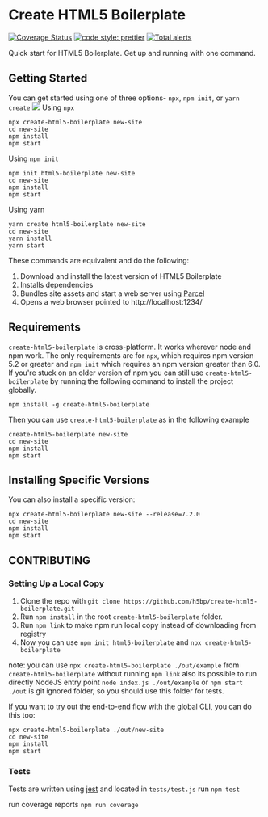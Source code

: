 # Create HTML5 Boilerplate

[![Coverage Status](https://coveralls.io/repos/github/h5bp/create-html5-boilerplate/badge.svg?branch=master)](https://coveralls.io/github/h5bp/create-html5-boilerplate?branch=master)
[![code style: prettier](https://img.shields.io/badge/code_style-prettier-ff69b4.svg?style=flat-square)](https://github.com/prettier/prettier)
[![Total alerts](https://img.shields.io/lgtm/alerts/g/h5bp/create-html5-boilerplate.svg?logo=lgtm&logoWidth=18)](https://lgtm.com/projects/g/h5bp/create-html5-boilerplate/alerts/)

Quick start for HTML5 Boilerplate. Get up and running with one command.

## Getting Started

You can get started using one of three options- `npx`, `npm init`, or
`yarn create`
<img src="img/render1591958322106.gif">
Using `npx`

```
npx create-html5-boilerplate new-site
cd new-site
npm install
npm start
```

Using `npm init`

```
npm init html5-boilerplate new-site
cd new-site
npm install
npm start
```

Using yarn

```
yarn create html5-boilerplate new-site
cd new-site
yarn install
yarn start
```

These commands are equivalent and do the following:

1. Download and install the latest version of HTML5 Boilerplate
2. Installs dependencies
3. Bundles site assets and start a web server using [Parcel](https://parceljs.org/)
4. Opens a web browser pointed to http://localhost:1234/

## Requirements

`create-html5-boilerplate` is cross-platform. It works wherever node and npm work.
The only requirements are for `npx`, which requires npm version 5.2 or greater and
`npm init` which requires an npm version greater than 6.0. If you're stuck on an
older version of npm you can still use `create-html5-boilerplate` by running the
following command to install the project globally.

```
npm install -g create-html5-boilerplate
```

Then you can use `create-html5-boilerplate` as in the following example

```
create-html5-boilerplate new-site
cd new-site
npm install
npm start
```

## Installing Specific Versions

You can also install a specific version:

```
npx create-html5-boilerplate new-site --release=7.2.0
cd new-site
npm install
npm start
```

## CONTRIBUTING

### Setting Up a Local Copy

1. Clone the repo with `git clone https://github.com/h5bp/create-html5-boilerplate.git`
2. Run `npm install` in the root `create-html5-boilerplate` folder.
3. Run `npm link` to make npm run local copy instead of downloading from registry
4. Now you can use `npm init html5-boilerplate` and `npx create-html5-boilerplate`

note: you can use `npx create-html5-boilerplate ./out/example` from `create-html5-boilerplate` without running `npm link`
also its possible to run directly NodeJS entry point `node index.js ./out/example` or `npm start`
`./out` is git ignored folder, so you should use this folder for tests.

If you want to try out the end-to-end flow with the global CLI, you can do this too:

```
npx create-html5-boilerplate ./out/new-site
cd new-site
npm install
npm start
```

### Tests

Tests are written using [jest](https://jestjs.io/) and located in `tests/test.js`
run `npm test`

run coverage reports `npm run coverage`
